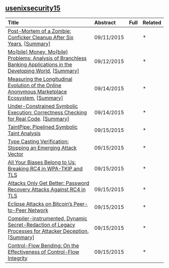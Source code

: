 ## [usenixsecurity15](https://www.usenix.org/conference/usenixsecurity15/technical-sessions)


|Title| Abstract| Full| Related|
|:----|:----|:----|:---|
|[Post-Mortem of a Zombie: Conficker Cleanup After Six Years](https://www.usenix.org/conference/usenixsecurity15/technical-sessions/presentation/asghari), [[Summary]](./file/zombie_clean_up.md)|09/11/2015| |*|
[Mo(bile) Money, Mo(bile) Problems: Analysis of Branchless Banking Applications in the Developing World](), [[Summary]](./file/mobile_money_app.md)|09/12/2015| | *|
|[Measuring the Longitudinal Evolution of the Online Anonymous Marketplace Ecosystem](https://www.usenix.org/conference/usenixsecurity15/technical-sessions/presentation/soska), [[Summary]](./file/anonymous_market.md)|09/14/2015| |*|
|[Under-Constrained Symbolic Execution: Correctness Checking for Real Code](https://www.usenix.org/conference/usenixsecurity15/technical-sessions/presentation/ramos). [[Summary]](file/code_checking.md)|09/14/2015| |*|
|[TaintPipe: Pipelined Symbolic Taint Analysis](https://www.usenix.org/conference/usenixsecurity15/technical-sessions/presentation/ming)|09/15/2015| |*|
|[Type Casting Verification: Stopping an Emerging Attack Vector](https://www.usenix.org/conference/usenixsecurity15/technical-sessions/presentation/lee)|09/15/2015| |*|
|[All Your Biases Belong to Us: Breaking RC4 in WPA-TKIP and TLS](https://www.usenix.org/conference/usenixsecurity15/technical-sessions/presentation/vanhoef)|09/15/2015| |*|
|[Attacks Only Get Better: Password Recovery Attacks Against RC4 in TLS](https://www.usenix.org/conference/usenixsecurity15/technical-sessions/presentation/garman)|09/15/2015| |*|
|[Eclipse Attacks on Bitcoin’s Peer-to-Peer Network](https://www.usenix.org/conference/usenixsecurity15/technical-sessions/presentation/heilman)|09/15/2015| |*|
|[Compiler-instrumented, Dynamic Secret-Redaction of Legacy Processes for Attacker Deception](https://www.usenix.org/conference/usenixsecurity15/technical-sessions/presentation/araujo), [[Summary]](./file/attacker_deception.md)|09/15/2015||*|
|[Control-Flow Bending: On the Effectiveness of Control-Flow Integrity](https://www.usenix.org/conference/usenixsecurity15/technical-sessions/presentation/carlini)|09/15/2015||*|
